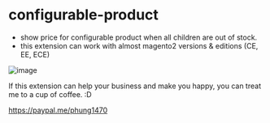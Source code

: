 # configurable-product
- show price for configurable product when all children are out of stock.
- this extension can work with almost magento2 versions & editions (CE, EE, ECE)

![image](https://user-images.githubusercontent.com/101688240/159226036-fe421bce-9dae-4201-8cc1-71f997f15d11.png)

If this extension can help your business and make you happy, you can treat me to a cup of coffee. :D

https://paypal.me/phung1470
